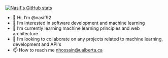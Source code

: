 [![Nasif's GitHub stats](https://github-readme-stats.vercel.app/api?username=nasif92)](https://github.com/nasif92/github-readme-stats)


- 👋 Hi, I’m @nasif92
- 👀 I’m interested in software development and machine learning
- 🌱 I’m currently learning machine learning principles and web architecture
- 💞️ I’m looking to collaborate on any projects related to machine learning, development and API's
- 📫 How to reach me nhossain@ualberta.ca

<!---
nasif92/nasif92 is a ✨ special ✨ repository because its `README.md` (this file) appears on your GitHub profile.
You can click the Preview link to take a look at your changes.
--->
